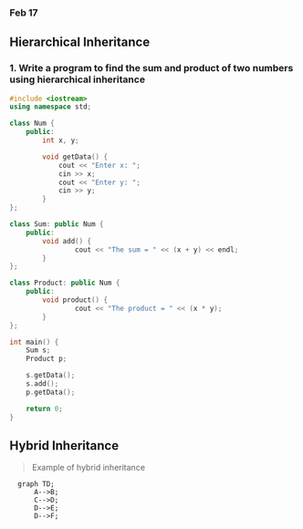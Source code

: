 ### Feb 17

## Hierarchical Inheritance

### 1. Write a program to find the sum and product of two numbers using hierarchical inheritance

```cpp
#include <iostream>
using namespace std;

class Num {
    public:
        int x, y;

        void getData() {
            cout << "Enter x: ";
            cin >> x;
            cout << "Enter y: ";
            cin >> y;
        }
};

class Sum: public Num {
    public:
        void add() {
                cout << "The sum = " << (x + y) << endl;
        }
};

class Product: public Num {
    public:
        void product() {
                cout << "The product = " << (x * y);
        }
};

int main() {
    Sum s;
    Product p;

    s.getData();
    s.add();
    p.getData();

    return 0;
}
```

## Hybrid Inheritance

> Example of hybrid inheritance

```mermaid
  graph TD;
      A-->B;
      C-->D;
      D-->E;
      D-->F;
```

```cpp

```